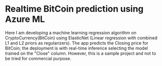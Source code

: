# Realtime BitCoin prediction using Azure ML
Here I am developing a machine learning regression algorithm on CryptoCurrency(BitCoin) using ElasticNet (Linear regression with combined L1 and L2 priors as regularizers).
The app predicts the Closing price for BitCoin; the deployment is with real-time inference selecting the model trained on the "Close" column. However, this is a sample project and not to be tried for commercial purpose.
